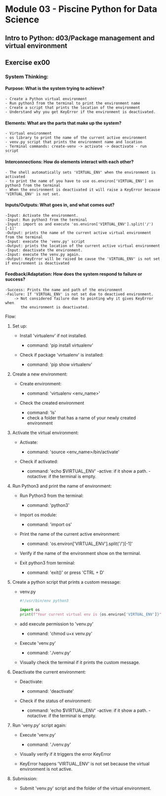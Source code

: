 
# Module 03 - Piscine Python for Data Science
## Intro to Python: d03/Package management and virtual environment


## Exercise ex00

### System Thinking:

#### Purpose: What is the system trying to achieve?
	- Create a Python virtual environment
	- Run python3 from the terminal to print the environment name
	- Create a script that prints the location of the environment
	- Understand why you get KeyError if the environment is deactivated.

#### Elements: What are the parts that make up  the system?
	- Virtual environment
	- os library to print the name of the current active environment
	- venv.py script that prints the environment name and location
	- Terminal commands: create-venv -> activate -> deactivate - run script

#### Interconnections: How do elements interact with each other?
	- The shell automatically sets 'VIRTUAL_ENV' when the environment is activated
	- to print the name of you have to use os.environ['VIRTUAL_ENV'] on python3 from the terminal
	- When the environment is deactivated it will raise a KeyError because 'VIRTUAL_ENV' is not set.

#### Inputs/Outputs: What goes in, and what comes out?
	-Input: Activate the environment.
	-Input: Run python3 from the terminal
	-Input: import os and execute 'os.environ['VIRTUAL_ENV'].split('/')[-1]'
	-Output: prints the name of the current active virtual environment from the terminal
	-Input: execute the 'venv.py' script
	-Output: prints the location of the current active virtual environment
	-Input: deactivate the environment.
	-Input: execute the venv.py again.
	-Output: KeyError will be raised be cause the 'VIRTUAL_ENV' is not set if environment is deactivated

#### Feedback/Adaptation: How does the system respond to failure or success?
	-Success: Prints the name and path of the environment
	-Failure: If 'VIRTUAL_ENV' is not set due to deactived environment.
		-> Not considered failure due to pointing why it gives KeyError when
		   the environment is deactivated. 


Flow:

1. Set up:
	- Install 'virtualenv' if not installed.
		- command: 'pip install virtualenv'

	- Check if package 'virtualenv' is installed:
		- command: 'pip show virtualenv'

2. Create a new environment:
	- Create environment:
	  - command: 'virtualenv <env_name>'
	
	- Check the created environment
		- command: 'ls'
		- check a folder that has a name of your newly created environment

3. Activate the virtual environment:
	- Activate:
		- command: 'source <env_name>/bin/activate'
	
	- Check if activated:
		- command: 'echo $VIRTUAL_ENV'
			-active: if it show a path.
			-notactive: if the terminal is empty.

4. Run Python3 and print the name of environment:
	- Run Python3 from the terminal:
		- command: 'python3'
	
	- Import os module:
		- command: 'import os'
	
	- Print the name of the current active environment:
		- command: 'os.environ['VIRTUAL_ENV'].split('/')[-1]'
	
	- Verify if the name of the environment show on the terminal.

	- Exit python3 from terminal:
		- command: 'exit()' or press 'CTRL + D'

5. Create a python script that prints a custom message:
	- venv.py
		```python
		#!/usr/bin/env python3
		
		import os
		print(f"Your current virtual env is {os.environ['VIRTUAL_ENV']}")
		```
	
	- add execute permission to 'venv.py'
		- command: 'chmod u+x venv.py'
	
	- Execute 'venv.py'
		- command: './venv.py'
	
	- Visually check the terminal if it prints the custom message.

6. Deactivate the current environment:
	- Deactivate:
		- command: 'deactivate'

	- Check if the status of environment:
		- command: 'echo $VIRTUAL_ENV'
			-active: if it show a path.
			-notactive: if the terminal is empty.

7. Run 'veny.py' script again:
	- Execute 'venv.py'
		- command: './venv.py'

	- Visually verify if it triggers the error KeyError
	- KeyError happens 'VIRTUAL_ENV' is not set 
	  because the virtual environment is not active.

8. Submission:
	- Submit 'venv.py' script and the folder of the virtual environment.
	  
